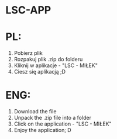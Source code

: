 # LSC-APP
# PL:
1. Pobierz plik
2. Rozpakuj plik .zip do folderu
3. Kliknij w aplikacje - "LSC - MIŁEK"
4. Ciesz się aplikacją ;D

# ENG:
1. Download the file
2. Unpack the .zip file into a folder
3. Click on the application - "LSC - MIŁEK"
4. Enjoy the application; D
